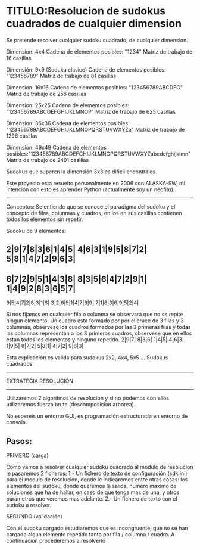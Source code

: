 # TITULO:Resolucion de sudokus cuadrados de cualquier dimension

Se pretende resolver cualquier sudoku cuadrado, de cualquier dimension.

Dimension: 4x4
Cadena de elementos posibles: "1234" 
Matriz de trabajo de 16 casillas

Dimensión: 9x9 (Soduku clasico)
Cadena de elementos posibles: "123456789"
Matriz de trabajo de 81 casillas

Dimension: 16x16
Cadena de elementos posibles: "123456789ABCDFG"
Matriz de trabajo de 256 casillas

Dimension: 25x25
Cadena de elementos posibles: "123456789ABCDEFGHIJKLMNOP"
Matriz de trabajo de 625 casillas

Dimension: 36x36
Cadena de elementos posibles: "123456789ABCDEFGHIJKLMNOPQRSTUVWXYZa"
Matriz de trabajo de 1296 casillas

Dimension: 49x49
Cadena de elementos posibles:"123456789ABCDEFGHIJKLMNOPQRSTUVWXYZabcdefghijklmn"
Matriz de trabajo de 2401 casillas

Sudokus que superen la dimensión 3x3 es dificil encontralos.

Este proyecto esta resuelto personalmente en 2006 con ALASKA-SW, mi intención con esto es aprender Python (actualmente soy un neofito).
***************************************

Conceptos:
Se entiende que se conoce el paradigma del sudoku y el concepto de filas, colunmas y cuadros, en los en sus casillas contienen todos los elementos sin repetir. 

Sudoku de 9 elementos:

2|9|7|8|3|6|1|4|5|
4|6|3|1|9|5|8|7|2|
5|8|1|4|7|2|9|6|3|
------------------
6|7|2|9|5|1|4|3|8|
8|3|5|6|4|7|2|9|1|
1|4|9|2|8|3|6|5|7|
------------------
9|5|4|7|2|8|3|1|6|
3|2|6|5|1|4|7|8|9|
7|1|8|3|6|9|5|2|4|

Si nos fijamos en cualquier fila o colunma se observará que no se repite ningun elemento.
Un cuadro esta formado por por el cruce de 3 filas y 3 columnas, observese los cuadros formados por las 3 primeras filas y todas las columnas
representan a los 3 primeros cuadros, observese que en ellos estan todos los elementos y ninguno repetido. 
2|9|7|     8|3|6|      1|4|5|
4|6|3|     1|9|5|      8|7|2|
5|8|1|     4|7|2|      9|6|3|

Esta explicación es valida para sudokus 2x2, 4x4, 5x5 ....Sudokus cuadrados.

***************
EXTRATEGIA RESOLUCIÓN
***************
Utilizaremos 2 algoritmos de resolución y si no podemos con ellos utilizaremos fuerza bruta (descomposición arborea).

No espereis un entorno GUI, es programación estructurada en entorno de consola.

Pasos:
-----

PRIMERO (carga)

Como vamos a resolver cualquier sudoku cuadrado al modulo de resolucion le pasaremos 2 ficheros:
1.- Un fichero de texto de configuración (sdk.ini) para el modulo de resolución, donde le indicaremos entre otras cosas: los elementos del sudoku, donde queremos la salida, numero maximo de soluciones que ha de hallar, en caso de que tenga mas de una, y otros parametros que veremos mas adelante.
2.- Un fichero de texto con el sudoku a resolver.

SEGUNDO (validación)

Con el sudoku cargado estudiaremos que es incongruente, que no se han cargado algun elemento repetido tanto por fila / columna / cuadro.
A continuacion procederemos a resolverlo

















